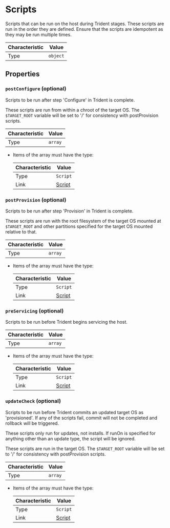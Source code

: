 <!-- THIS FILE IS AUTOMATICALLY GENERATED BY DOCBUILDER, DO NOT EDIT MANUALLY! -->

# Scripts

Scripts that can be run on the host during Trident stages. These scripts are run in the order they are defined. Ensure that the scripts are idempotent as they may be run multiple times.

| Characteristic | Value    |
| -------------- | -------- |
| Type           | `object` |

## Properties

### `postConfigure` (optional)

Scripts to be run after step 'Configure' in Trident is complete.

These scripts are run from within a chroot of the target OS. The `$TARGET_ROOT` variable will be set to '/' for consistency with postProvision scripts.

| Characteristic | Value   |
| -------------- | ------- |
| Type           | `array` |

- Items of the array must have the type:

   | Characteristic | Value                 |
   | -------------- | --------------------- |
   | Type           | `Script`              |
   | Link           | [Script](./Script.md) |

### `postProvision` (optional)

Scripts to be run after step 'Provision' in Trident is complete.

These scripts are run with the root filesystem of the target OS mounted at `$TARGET_ROOT` and other partitions specified for the target OS mounted relative to that.

| Characteristic | Value   |
| -------------- | ------- |
| Type           | `array` |

- Items of the array must have the type:

   | Characteristic | Value                 |
   | -------------- | --------------------- |
   | Type           | `Script`              |
   | Link           | [Script](./Script.md) |

### `preServicing` (optional)

Scripts to be run before Trident begins servicing the host.

| Characteristic | Value   |
| -------------- | ------- |
| Type           | `array` |

- Items of the array must have the type:

   | Characteristic | Value                 |
   | -------------- | --------------------- |
   | Type           | `Script`              |
   | Link           | [Script](./Script.md) |

### `updateCheck` (optional)

Scripts to be run before Trident commits an updated target OS as 'provisioned'.  If any of the scripts fail, commit will not be completed and rollback will be triggered.

These scripts only run for updates, not installs. If runOn is specified for anything other than an update type, the script will be ignored.

These scripts are run in the target OS. The `$TARGET_ROOT` variable will be set to '/' for consistency with postProvision scripts.

| Characteristic | Value   |
| -------------- | ------- |
| Type           | `array` |

- Items of the array must have the type:

   | Characteristic | Value                 |
   | -------------- | --------------------- |
   | Type           | `Script`              |
   | Link           | [Script](./Script.md) |

